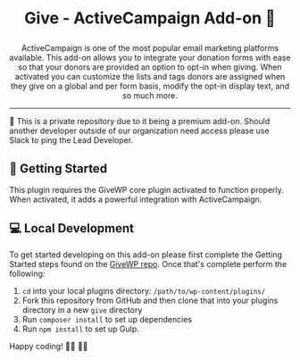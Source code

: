 <h1><p align="center"> Give - ActiveCampaign Add-on 📧 </p></h1>

<p align="center">ActiveCampaign is one of the most popular email marketing platforms available. This add-on allows you to integrate your donation forms with ease so that your donors are provided an option to opt-in when giving. When activated you can customize the lists and tags donors are assigned when they give on a global and per form basis, modify the opt-in display text, and so much more.</p>

---

🔑  This is a private repository due to it being a premium add-on. Should another developer outside of our organization need access please use Slack to ping the Lead Developer. 

## 🌱 Getting Started 

This plugin requires the GiveWP core plugin activated to function properly. When activated, it adds a powerful integration with ActiveCampaign. 

## 💻 Local Development 

To get started developing on this add-on please first complete the Getting Started steps found on the [GiveWP repo](https://github.com/impress-org/givewp#-getting-started). Once that's complete perform the following:

1. `cd` into your local plugins directory: `/path/to/wp-content/plugins/`
2. Fork this repository from GitHub and then clone that into your plugins directory in a new `give` directory
3. Run `composer install` to set up dependencies
4. Run `npm install` to set up Gulp.


Happy coding! 👩‍💻 👨‍💻  

